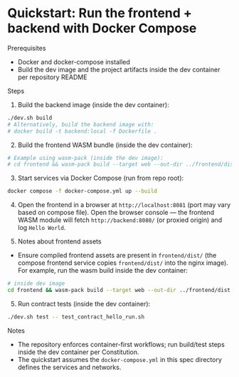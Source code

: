 # Quickstart: Run the frontend + backend with Docker Compose

Prerequisites

- Docker and docker-compose installed
- Build the dev image and the project artifacts inside the dev container per repository README

Steps

1. Build the backend image (inside the dev container):

```bash
./dev.sh build
# Alternatively, build the backend image with:
# docker build -t backend:local -f Dockerfile .
```

2. Build the frontend WASM bundle (inside the dev container):

```bash
# Example using wasm-pack (inside the dev image):
# cd frontend && wasm-pack build --target web --out-dir ../frontend/dist
```

3. Start services via Docker Compose (run from repo root):

```bash
docker compose -f docker-compose.yml up --build
```

4. Open the frontend in a browser at `http://localhost:8081` (port may vary based on compose file). Open the browser console — the frontend WASM module will fetch `http://backend:8080/` (or proxied origin) and log `Hello World`.

5. Notes about frontend assets

- Ensure compiled frontend assets are present in `frontend/dist/` (the compose frontend service copies `frontend/dist/` into the nginx image). For example, run the wasm build inside the dev container:

```bash
# inside dev image
cd frontend && wasm-pack build --target web --out-dir ../frontend/dist
```


5. Run contract tests (inside the dev container):

```bash
./dev.sh test -- test_contract_hello_run.sh
```

Notes

- The repository enforces container-first workflows; run build/test steps inside the dev container per Constitution.
- The quickstart assumes the `docker-compose.yml` in this spec directory defines the services and networks.
